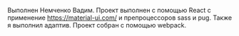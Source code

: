Выполнен Немченко Вадим.
Проект выполнен с помощью React c применение https://material-ui.com/ и препроцессоров sass и pug. Также я выполнил адаптив. Проект собран с помощью webpack.